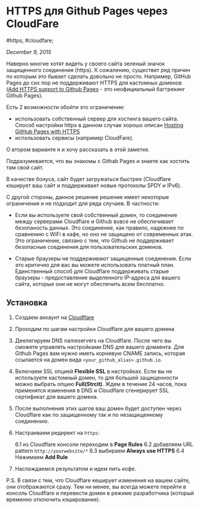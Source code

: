 # HTTPS для Github Pages через CloudFare

#https, #cloudfare;

_December 9, 2015_

Наверно многие хотят видеть у своего сайта зеленый значок защищенного соединения (https).
К сожалению, существет ряд причин по которым это бывает сделать довольно не просто. Например, GitHub Pages до сих 
пор не поддерживают HTTPS для кастомных доменов 
([Add HTTPS support to Github Pages](https://github.com/isaacs/github/issues/156) - это неофициальный багтрекинг Github Pages).

Есть 2 возможности обойти это ограничение:
* использовать собственный сервер для хостинга вашего сайта. Способ настройки https в данном случае хорошо описан 
[Hosting GitHub Pages with HTTPS](https://outcoldman.com/en/archive/2015/08/30/hosting-github-pages-with-https/)
* использовать сервисы (например CloudFare).

О втором варианте я и хочу рассказать в этой заметке.

Подразумевается, что вы знакомы с Githab Pages и знаете как хостить там свой сайт.

В качестве бонуса, сайт будет загружаться быстрее (Cloudflare кэширует ваш сайт и 
поддерживает новые протоколы SPDY и IPv6).

С другой стороны, данное решение решение имеет некоторые ограничения и не подходит для ряда случаев. 
В частности:

* Если вы используете свой собственный домен, то соединение между серверами Cloudflare и Github вовсе 
не обеспечивает безопаность данных. Это соединение, как правило, надежнее по сравнению с WiFi в кафе, но оно
не защищено от современных  атак. Это ограничение, связано с тем, что Github не поддерживает безопасные соединения для 
пользовательских доменов.

* Старые браузеры не поддерживают защищенные соединения. Если это критично для вас вы можете использовать платный план.
Единственный способ для Cloudflare поддерживать старые браузеры - предоставление выделенного IP-адреса для вашего 
сайта, которые они не могут обеспечить всем бесплатно.

## Установка

1. Создаем аккаунт на [Cloudflare](https://www.cloudflare.com/)
2. Проходим по шагам настройки Cloudflare для вашего домена
3. Деелегируем DNS nameservers на Cloudflare. 
После чего вы сможете управлять настройками DNS для вашего домаента. Для Github Pages вам нужно иметь корневую 
CNAME запись, которая ссылается на домен вида ```<your_github_alias>.github.io```. 
4. Включаем SSL опцией **Flexible SSL** в настройках. Если вы не используете кастомный домен, то для большей 
защищенности можно выбрать опцию **Full(Strcit)**. Ждем в течение 24 часов, пока применятся изменения в DNS и 
Cloudflare сгенерирует SSL сертификат для вашего домена.
5. После выполнения этих шагов ваш домен будет доступен через Cloudflare как по защищенному так и по незащищенному
соединению.
6. Настраиваем редирект на  ```https```:

    6.1 из Cloudflare консоли переходим в **Page Rules**
    6.2 добавляем URL pattern ```http://yourwebsite/*```
    6.3 выбираем **Always use HTTPS**
    6.4 Нажимаем **Add Rule**

7. Наслаждаемся результатом и идем пить кофе.

P.S. В связи с тем, что Cloudflare кеширует изменения на вашем сайте, они отображаются сразу.
Тем ни менее, вы всегда можете перейти в консоль Cloudflare и перевести домен в режиме разработчика 
(который временно отключить кэширование).
    